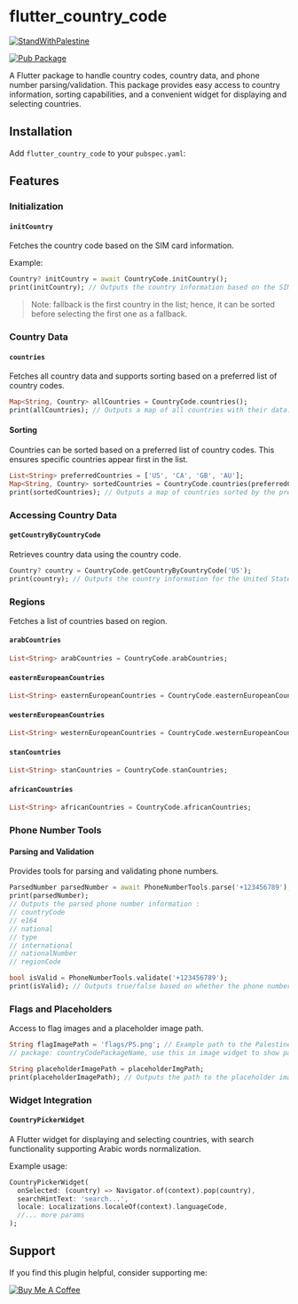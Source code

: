# flutter_country_code

[![StandWithPalestine](https://raw.githubusercontent.com/TheBSD/StandWithPalestine/main/badges/StandWithPalestine.svg)](https://github.com/TheBSD/StandWithPalestine/blob/main/docs/README.md)

[![Pub Package](https://img.shields.io/pub/v/flutter_country_code.svg)](https://pub.dev/packages/flutter_country_code)

A Flutter package to handle country codes, country data, and phone number parsing/validation. This package provides easy access to country information, sorting capabilities, and a convenient widget for displaying and selecting countries.

## Installation

Add `flutter_country_code` to your `pubspec.yaml`:

## Features

### Initialization

#### `initCountry`

Fetches the country code based on the SIM card information.

Example:

```dart
Country? initCountry = await CountryCode.initCountry();
print(initCountry); // Outputs the country information based on the SIM card.
```

> Note: fallback is the first country in the list; hence, it can be sorted before selecting the first one as a fallback.

### Country Data

#### `countries`

Fetches all country data and supports sorting based on a preferred list of country codes.

```dart
Map<String, Country> allCountries = CountryCode.countries();
print(allCountries); // Outputs a map of all countries with their data.
```

#### Sorting

Countries can be sorted based on a preferred list of country codes. This ensures specific countries appear first in the list.

```dart
List<String> preferredCountries = ['US', 'CA', 'GB', 'AU'];
Map<String, Country> sortedCountries = CountryCode.countries(preferredCountries);
print(sortedCountries); // Outputs a map of countries sorted by the preferred list.
```

### Accessing Country Data

#### `getCountryByCountryCode`

Retrieves country data using the country code.

```dart
Country? country = CountryCode.getCountryByCountryCode('US');
print(country); // Outputs the country information for the United States.
```

### Regions

Fetches a list of countries based on region.

#### `arabCountries`

```dart
List<String> arabCountries = CountryCode.arabCountries;
```

#### `easternEuropeanCountries`

```dart
List<String> easternEuropeanCountries = CountryCode.easternEuropeanCountries;
```

#### `westernEuropeanCountries`

```dart
List<String> westernEuropeanCountries = CountryCode.westernEuropeanCountries;
```

#### `stanCountries`

```dart
List<String> stanCountries = CountryCode.stanCountries;
```

#### `africanCountries`

```dart
List<String> africanCountries = CountryCode.africanCountries;
```

### Phone Number Tools

#### Parsing and Validation

Provides tools for parsing and validating phone numbers.

```dart
ParsedNumber parsedNumber = await PhoneNumberTools.parse('+123456789');
print(parsedNumber); 
// Outputs the parsed phone number information :
// countryCode
// e164
// national
// type
// international
// nationalNumber
// regionCode

bool isValid = PhoneNumberTools.validate('+123456789');
print(isValid); // Outputs true/false based on whether the phone number is valid.
```

### Flags and Placeholders

Access to flag images and a placeholder image path.

```dart
String flagImagePath = 'flags/PS.png'; // Example path to the Palestine flag.
// package: countryCodePackageName, use this in image widget to show package assets only

String placeholderImagePath = placeholderImgPath;
print(placeholderImagePath); // Outputs the path to the placeholder image.
```

### Widget Integration

#### `CountryPickerWidget`

A Flutter widget for displaying and selecting countries, with search functionality supporting Arabic words normalization.

Example usage:

```dart
CountryPickerWidget(
  onSelected: (country) => Navigator.of(context).pop(country),
  searchHintText: 'search...',
  locale: Localizations.localeOf(context).languageCode,
  //... more params
);
```

## Support

If you find this plugin helpful, consider supporting me:

[![Buy Me A Coffee](https://www.buymeacoffee.com/assets/img/guidelines/download-assets-sm-1.svg)](https://buymeacoffee.com/is10vmust)
